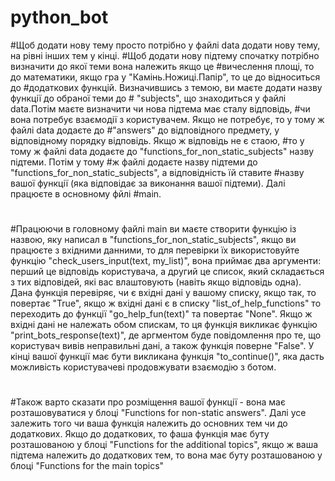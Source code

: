 # python_bot
#Щоб додати нову тему просто потрібно у файлі data додати нову тему, на рівні інших тем у кінці.
#Щоб додати нову підтему спочатку потрібно визначити до якої теми вона належить якщо це #вичеслення площі, то до математики, якщо гра у "Камінь.Ножиці.Папір", то це до відноситься до #додаткових функцій. Визначившись з темою, ви маєте додати назву функції до обраної теми до # "subjects", що знаходиться у файлі data.Потім маєте визначити чи нова підтема має сталу відповідь, #чи вона потребує взаємодії з користувачем. Якщо не потребує, то у тому ж файлі datа додаєте до #"answers" до відповідного предмету, у відповідному порядку відповідь. Якщо ж відповідь не є стаою, #то  у тому ж файлі datа додаєте до "functions_for_non_static_subjects" назву підтеми. Потім у тому #ж файлі додаєте назву підтеми до "functions_for_non_static_subjects", а відповідність їй ставите #назву  вашої функції (яка відповідає за виконання вашої підтеми). Далі працюєте в основному фйлі #main.
#
#Працюючи в головному файлі main ви маєте створити функцію із назвою, яку написал в "functions_for_non_static_subjects", якщо ви працюєте з вхідними данними, то для перевірки їх використовуйте  функцію "check_users_input(text, my_list)", вона приймає два аргументи: перший це відповідь користувача, а другий це список, який складається з тих відповідей, які вас влаштовують (навіть якщо відповідь одна). Дана функція перевіряє, чи є вхідні дані у вашому списку, якщо так, то повертає "True", якщо ж вхідні дані є в списку "list_of_help_functions" то переходить до функції "go_help_fun(text)" та повертає "None". Якщо ж вхідні дані не належать обом спискам, то ця функція викликає функцію "print_bots_response(text)", де аргментом буде повідомлення про те, що користувач вивів неправильні дані, а також функція поверне "False". У кінці вашої функції має бути викликана функція "to_continue()", яка дасть можливість користувачеві продовжувати взаємодію з ботом.
#
#Також варто сказати про розміщення вашої функції - вона має розташовуватися у блоці "Functions for non-static answers". Далі усе залежить того чи ваша функція належить до основних тем чи до додаткових. Якщо до додаткових, то фаша функція має буту розташованою у блоці  "Functions for the additional topics", якщо ж ваша підтема належить до додаткових тем, то вона має буту розташованою у блоці "Functions for the main topics" 
